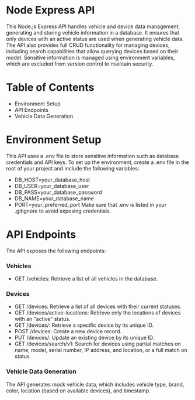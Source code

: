 
# Node Express API
This Node.js Express API handles vehicle and device data management, generating and storing vehicle information in a database. It ensures that only devices with an active status are used when generating vehicle data. The API also provides full CRUD functionality for managing devices, including search capabilities that allow querying devices based on their model. Sensitive information is managed using environment variables, which are excluded from version control to maintain security.

# Table of Contents

- Environment Setup
- API Endpoints
- Vehicle Data Generation

# Environment Setup
This API uses a .env file to store sensitive information such as database credentials and API keys. To set up the environment, create a .env file in the root of your project and include the following variables:

- DB_HOST=your_database_host
- DB_USER=your_database_user
- DB_PASS=your_database_password
- DB_NAME=your_database_name
- PORT=your_preferred_port
Make sure that .env is listed in your .gitignore to avoid exposing credentials.


# API Endpoints
The API exposes the following endpoints:

### Vehicles
- GET /vehicles: Retrieve a list of all vehicles in the database.

### Devices
- GET /devices: Retrieve a list of all devices with their current statuses.
- GET /devices/active-locations: Retrieve only the locations of devices with an "active" status.
- GET /devices/: Retrieve a specific device by its unique ID.
- POST /devices: Create a new device record.
- PUT /devices/: Update an existing device by its unique ID.
- GET /devices/search/v1: Search for devices using partial matches on name, model, serial number, IP address, and location, or a full match on status.
### Vehicle Data Generation
The API generates mock vehicle data, which includes vehicle type, brand, color, location (based on available devices), and timestamp.
